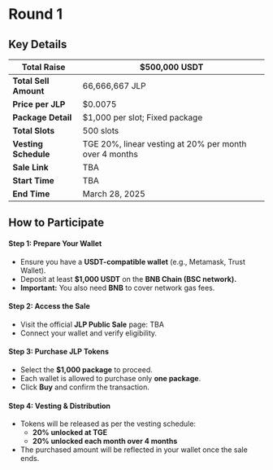 # Round 1

## **Key Details**

| **Total Raise**       | $500,000 USDT                                          |
| --------------------- | ------------------------------------------------------ |
| **Total Sell Amount** | 66,666,667 JLP                                         |
| **Price per JLP**     | $0.0075                                                |
| **Package Detail**    | $1,000 per slot; Fixed package                         |
| **Total Slots**       | 500 slots                                              |
| **Vesting Schedule**  | TGE 20%, linear vesting at 20% per month over 4 months |
| **Sale Link**         | TBA                                                    |
| **Start Time**        | TBA                                                    |
| **End Time**          | March 28, 2025                                         |

## **How to Participate**

#### **Step 1: Prepare Your Wallet**

* Ensure you have a **USDT-compatible wallet** (e.g., Metamask, Trust Wallet).
* Deposit at least **$1,000 USDT** on the **BNB Chain (BSC network).**
* **Important:** You also need **BNB** to cover network gas fees.

#### **Step 2: Access the Sale**

* Visit the official **JLP Public Sale** page: TBA
* Connect your wallet and verify eligibility.

#### **Step 3: Purchase JLP Tokens**

* Select the **$1,000 package** to proceed.
* Each wallet is allowed to purchase only **one package**.
* Click **Buy** and confirm the transaction.

#### **Step 4: Vesting & Distribution**

* Tokens will be released as per the vesting schedule:
  * **20% unlocked at TGE**
  * **20% unlocked each month over 4 months**
* The purchased amount will be reflected in your wallet once the sale ends.
